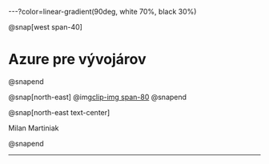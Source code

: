 ---?color=linear-gradient(90deg, white 70%, black 30%)

@snap[west span-40]
# Azure pre vývojárov
@snapend

@snap[north-east]
@img[clip-img span-80](assets/img/IMAG2408.jpg)
@snapend

@snap[north-east text-center]

Milan Martiniak

@snapend

---
